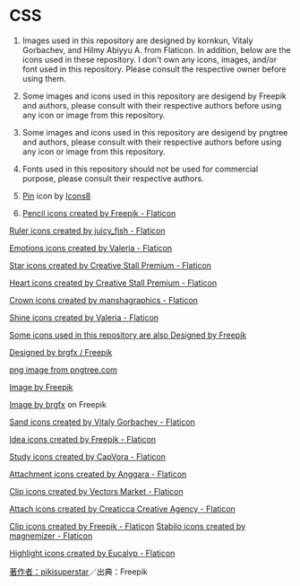 # CSS 

1. Images used in this repository are designed by kornkun, Vitaly Gorbachev, and Hilmy Abiyyu A. from Flaticon.
In addition, below are the icons used in these repository. I don't own any icons, images, and/or font used in this repository. Please consult the respective owner before using them.

2. Some images and icons used in this repository are desigend by Freepik and authors, please consult with their respective authors before using any icon or image from this repository.

3. Some images and icons used in this repository are desigend by pngtree and authors, please consult with their respective authors before using any icon or image from this repository.

4. Fonts used in this repository should not be used for commercial purpose, please consult their respective authors.


5. [Pin](https://icons8.com/icon/45074/pin) icon by [Icons8](https://icons8.com)

6. [Pencil icons created by Freepik - Flaticon](https://www.flaticon.com/free-icons/pencil "pencil icons")

[Ruler icons created by juicy\_fish - Flaticon](https://www.flaticon.com/free-icons/ruler "ruler icons")

[Emotions icons created by Valeria - Flaticon](https://www.flaticon.com/free-icons/emotions "emotions icons")

[Star icons created by Creative Stall Premium - Flaticon](https://www.flaticon.com/free-icons/star "star icons")

[Heart icons created by Creative Stall Premium - Flaticon](https://www.flaticon.com/free-icons/heart "heart icons")

[Crown icons created by manshagraphics - Flaticon](https://www.flaticon.com/free-icons/crown "crown icons")

[Shine icons created by Valeria - Flaticon](https://www.flaticon.com/free-icons/shine "shine icons")

[Some icons used in this repository are also Designed by Freepik](https://www.freepik.com "plaster icon")

[Designed by brgfx / Freepik](https://www.freepik.com "cute blonde girl character")

[png image from pngtree.com](https://pngtree.com/freepng/cartoon-girl-reading-a-book_4484691.html)

[Image by Freepik](https://www.freepik.com/free-vector/hand-drawn-international-cat-day-background-with-cat-paws_28479652.htm#query=cat%20footprint&position=5&from_view=keyword&track=ais&uuid=a2b167b9-839c-44c1-9471-ad962c9f451a)

[Image by brgfx](https://www.freepik.com/free-vector/cute-cat-kitten-box-with-adopt-me-text-box-cartoon-isolated_11253907.htm#fromView=search&page=1&position=12&uuid=b67bca34-3184-4c0b-a8f7-a5b44248f7e2) on Freepik


[Sand icons created by Vitaly Gorbachev - Flaticon](https://www.flaticon.com/free-icons/sand "sand icons")

[Idea icons created by Freepik - Flaticon](https://www.flaticon.com/free-icons/idea "idea icons")

[Study icons created by CapVora - Flaticon](https://www.flaticon.com/free-icons/study "study icons")

[Attachment icons created by Anggara - Flaticon](https://www.flaticon.com/free-icons/attachment "attachment icons")

[Clip icons created by Vectors Market - Flaticon](https://www.flaticon.com/free-icons/clip "clip icons")

[Attach icons created by Creaticca Creative Agency - Flaticon](https://www.flaticon.com/free-icons/attach "attach icons")

[Clip icons created by Freepik - Flaticon](https://www.flaticon.com/free-icons/clip "clip icons") [Stabilo icons created by magnemizer - Flaticon](https://www.flaticon.com/free-icons/stabilo "stabilo icons")

[Highlight icons created by Eucalyp - Flaticon](https://www.flaticon.com/free-icons/highlight "highlight icons")

[著作者：pikisuperstar](https://jp.freepik.com/free-vector/hand-drawn-fruits-and-vegetables-stickers_16143931.htm#query=%E6%BC%AB%E7%94%BB%E9%87%8E%E8%8F%9Cpng&position=27&from_view=keyword&track=ais&uuid=8ec2c168-86fd-4872-b0f4-639b73671ec4)／出典：Freepik